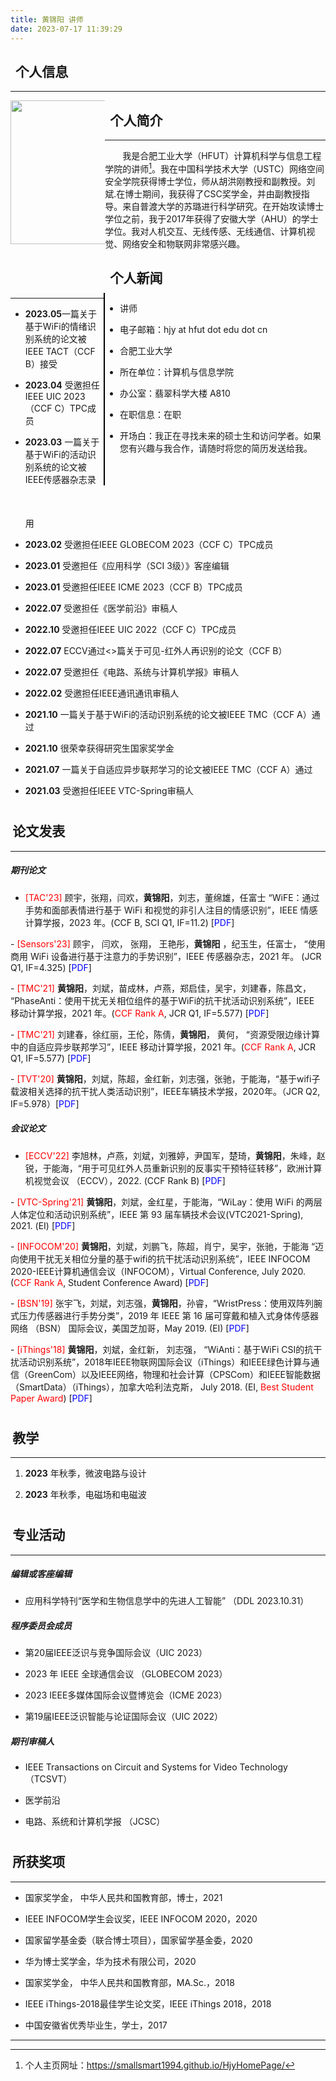 ```yaml
---
title: 黄锦阳 讲师
date: 2023-07-17 11:39:29
---
```

## <i class="iconfont icon-addrcard"></i>&thinsp; **个人信息** 
--- 
<!DOCTYPE html>
<html>
<head lang="en">
    <meta charset="UTF-8">
    <title></title>
    <style>
        .first {
            width: 30%;
            float:left;
            height: 308px;
        }
        .second {
            width: 70%;
            float:right;
            height:308px;
            border-left: 2px solid black;
        }
        .third {
            width: 100%;
            float:left;
            height:25px;
        }
    </style>
</head>
<body>
    <div class="first"> <img src="/assets/img/members/huangjinyang.jpg" width="230px"> </div>
    <div class="second">
        <ul>
            <li>讲师</li><p></p>
            <li>电子邮箱：hjy at hfut dot edu dot cn</li><p></p>
            <li>合肥工业大学</li><p></p>
            <li>所在单位：计算机与信息学院</li><p></p>
            <li>办公室：翡翠科学大楼 A810</li><p></p>
            <li>在职信息：在职</li><p></p>
            <li>开场白：我正在寻找未来的硕士生和访问学者。如果您有兴趣与我合作，请随时将您的简历发送给我。</li><p></p>
        </ul>
    </div>
    <div class=third>
        <p></p>
    </div>
</body>
</html>

## <i class="iconfont icon-codeforces"></i>&thinsp; **个人简介**
---
&emsp;&emsp;我是合肥工业大学（HFUT）计算机科学与信息工程学院的讲师[^1]。我在中国科学技术大学（USTC）网络空间安全学院获得博士学位，师从胡洪刚教授和副教授。刘斌.在博士期间，我获得了CSC奖学金，并由副教授指导。来自普渡大学的苏璐进行科学研究。在开始攻读博士学位之前，我于2017年获得了安徽大学（AHU）的学士学位。我对人机交互、无线传感、无线通信、计算机视觉、网络安全和物联网非常感兴趣。
<div class=third>
     <p></p>
</div>

## <i class="iconfont icon-plan"></i>&thinsp; **个人新闻**
---
- **2023.05**一篇关于基于WiFi的情绪识别系统的论文被IEEE TACT（CCF B）接受<p></p>
- **2023.04** 受邀担任IEEE UIC 2023（CCF C）TPC成员<p></p>
- **2023.03** 一篇关于基于WiFi的活动识别系统的论文被IEEE传感器杂志录用<p></p>
- **2023.02** 受邀担任IEEE GLOBECOM 2023（CCF C）TPC成员<p></p>
- **2023.01** 受邀担任《应用科学（SCI 3级）》客座编辑<p></p>
- **2023.01** 受邀担任IEEE ICME 2023（CCF B）TPC成员<p></p>
- **2022.07** 受邀担任《医学前沿》审稿人<p></p>
- **2022.10** 受邀担任IEEE UIC 2022（CCF C）TPC成员<p></p>
- **2022.07** ECCV通过<>篇关于可见-红外人再识别的论文（CCF B）<p></p>
- **2022.07** 受邀担任《电路、系统与计算机学报》审稿人<p></p>
- **2022.02** 受邀担任IEEE通讯通讯审稿人<p></p>
- **2021.10** 一篇关于基于WiFi的活动识别系统的论文被IEEE TMC（CCF A）通过<p></p>
- **2021.10** 很荣幸获得研究生国家奖学金<p></p>
- **2021.07** 一篇关于自适应异步联邦学习的论文被IEEE TMC（CCF A）通过<p></p>
- **2021.03** 受邀担任IEEE VTC-Spring审稿人<p></p>
<div class=third>
    <p></p>
</div>

## <i class="iconfont icon-books"></i> &thinsp;**论文发表**
---
##### **期刊论文**
- <font color='red'>[TAC'23]</font> 顾宇，张翔，闫欢，<b>黄锦阳</b>，刘志，董绵雄，任富士  “WiFE：通过手势和面部表情进行基于 WiFi 和视觉的非引人注目的情感识别”，IEEE 情感计算学报，2023 年。(CCF B, SCI Q1, IF=11.2)  [<font color='blue'>PDF</font>]
<p></p>
- <font color='red'>[Sensors'23]</font> 顾宇， 闫欢， 张翔， 王艳彤，<b>黄锦阳</b> ，纪玉生，任富士， “使用商用 WiFi 设备进行基于注意力的手势识别”，IEEE 传感器杂志，2021 年。 (JCR Q1, IF=4.325) [<font color='blue'>PDF</font>]
<p></p>
- <font color='red'>[TMC'21]</font> <b>黄锦阳</b>，刘斌，苗成林，卢燕，郑启佳，吴宇，刘建春，陈昌文， “PhaseAnti：使用干扰无关相位组件的基于WiFi的抗干扰活动识别系统”，IEEE 移动计算学报，2021 年。(<font color='red'>CCF Rank A</font>, JCR Q1, IF=5.577)  [<font color='blue'>PDF</font>]
<p></p>
- <font color='red'>[TMC'21]</font> 刘建春，徐红丽，王伦，陈倩，<b>黄锦阳</b>， 黄何， “资源受限边缘计算中的自适应异步联邦学习”，IEEE 移动计算学报，2021 年。(<font color='red'>CCF Rank A</font>, JCR Q1, IF=5.577) [<font color='blue'>PDF</font>]
<p></p>
- <font color='red'>[TVT'20]</font> <b>黄锦阳</b>，刘斌，陈超，金红新，刘志强，张驰，于能海，“基于wifi子载波相关选择的抗干扰人类活动识别”，IEEE车辆技术学报，2020年。（JCR Q2, IF=5.978）[<font color='blue'>PDF</font>]
<p></p>

##### **会议论文**
- <font color='red'>[ECCV'22]</font> 李旭林，卢燕，刘斌，刘雅婷，尹国军，楚琦，<b>黄锦阳</b>，朱峰，赵锐，于能海，“用于可见红外人员重新识别的反事实干预特征转移”，欧洲计算机视觉会议 （ECCV），2022. (CCF Rank B) [<font color='blue'>PDF</font>]
<p></p>
- <font color='red'>[VTC-Spring'21]</font> <b>黄锦阳</b>，刘斌，金红星，于能海，“WiLay：使用 WiFi 的两层人体定位和活动识别系统”，IEEE 第 93 届车辆技术会议(VTC2021-Spring), 2021. (EI) [<font color='blue'>PDF</font>]
<p></p>
- <font color='red'>[INFOCOM'20]</font> <b>黄锦阳</b>，刘斌，刘鹏飞，陈超，肖宁，吴宇，张驰，于能海 “迈向使用干扰无关相位分量的基于wifi的抗干扰活动识别系统”，IEEE INFOCOM 2020-IEEE计算机通信会议（INFOCOM），Virtual Conference, July 2020. (<font color='red'>CCF Rank A</font>, Student Conference Award) [<font color='blue'>PDF</font>]
<p></p>
- <font color='red'>[BSN'19]</font> 张宇飞，刘斌，刘志强，<b>黄锦阳</b>，孙睿，“WristPress：使用双阵列腕式压力传感器进行手势分类”，2019 年 IEEE 第 16 届可穿戴和植入式身体传感器网络 （BSN） 国际会议，美国芝加哥，May 2019. (EI) [<font color='blue'>PDF</font>]
<p></p>
- <font color='red'>[iThings'18]</font> <b>黄锦阳</b>，刘斌，金红新， 刘志强， “WiAnti：基于WiFi CSI的抗干扰活动识别系统”，2018年IEEE物联网国际会议（iThings）和IEEE绿色计算与通信（GreenCom）以及IEEE网络，物理和社会计算（CPSCom）和IEEE智能数据（SmartData）（iThings），加拿大哈利法克斯， July 2018. (EI, <font color='red'>Best Student Paper Award</font>) [<font color='blue'>PDF</font>]
<p></p>
<div class=third>
    <p></p>
</div>

## <i class="iconfont icon-book"></i> &thinsp;**教学**
---
1. **2023** 年秋季，微波电路与设计

2. **2023** 年秋季，电磁场和电磁波
<div class=third>
    <p></p>
</div>

## <i class="iconfont icon-exp-fill"></i> &thinsp;**专业活动**
---
##### **编辑或客座编辑**
- 应用科学特刊“医学和生物信息学中的先进人工智能” （DDL 2023.10.31）
##### **程序委员会成员**
- 第20届IEEE泛识与竞争国际会议（UIC 2023）

- 2023 年 IEEE 全球通信会议 （GLOBECOM 2023）

- 2023 IEEE多媒体国际会议暨博览会（ICME 2023）

- 第19届IEEE泛识智能与论证国际会议（UIC 2022）
##### **期刊审稿人**
- IEEE Transactions on Circuit and Systems for Video Technology （TCSVT）

- 医学前沿

- 电路、系统和计算机学报 （JCSC）
<div class=third>
    <p></p>
</div>

## <i class="iconfont icon-note"></i> &thinsp;**所获奖项**
---
- 国家奖学金， 中华人民共和国教育部，博士，2021

- IEEE INFOCOM学生会议奖，IEEE INFOCOM 2020，2020

- 国家留学基金委（联合博士项目），国家留学基金委，2020

- 华为博士奖学金，华为技术有限公司，2020

- 国家奖学金， 中华人民共和国教育部，MA.Sc.，2018

- IEEE iThings-2018最佳学生论文奖，IEEE iThings 2018，2018

- 中国安徽省优秀毕业生，学士，2017
---

[^1]: 个人主页网址：https://smallsmart1994.github.io/HjyHomePage/ 